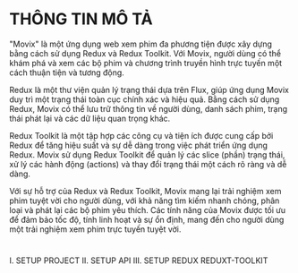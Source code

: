 # THÔNG TIN MÔ TẢ

"Movix" là một ứng dụng web xem phim đa phương tiện được xây dựng bằng cách sử dụng Redux và Redux Toolkit. Với Movix, người dùng có thể khám phá và xem các bộ phim và chương trình truyền hình trực tuyến một cách thuận tiện và tương động.

Redux là một thư viện quản lý trạng thái dựa trên Flux, giúp ứng dụng Movix duy trì một trạng thái toàn cục chính xác và hiệu quả. Bằng cách sử dụng Redux, Movix có thể lưu trữ thông tin về người dùng, danh sách phim, trạng thái phát lại và các dữ liệu quan trọng khác.

Redux Toolkit là một tập hợp các công cụ và tiện ích được cung cấp bởi Redux để tăng hiệu suất và sự dễ dàng trong việc phát triển ứng dụng Redux. Movix sử dụng Redux Toolkit để quản lý các slice (phần) trạng thái, xử lý các hành động (actions) và thay đổi trạng thái một cách rõ ràng và dễ dàng.

Với sự hỗ trợ của Redux và Redux Toolkit, Movix mang lại trải nghiệm xem phim tuyệt vời cho người dùng, với khả năng tìm kiếm nhanh chóng, phân loại và phát lại các bộ phim yêu thích. Các tính năng của Movix được tối ưu để đảm bảo tốc độ, tính linh hoạt và sự ổn định, mang đến cho người dùng một trải nghiệm xem phim trực tuyến tuyệt vời.

#

I. SETUP PROJECT
II. SETUP API
III. SETUP REDUX REDUXT-TOOLKIT
